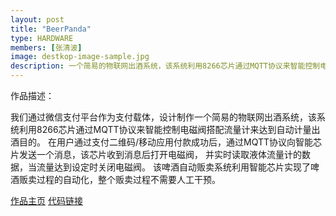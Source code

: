 ```yaml
---
layout: post
title: "BeerPanda"
type: HARDWARE
members: [张清波]
image: destkop-image-sample.jpg
description: 一个简易的物联网出酒系统，该系统利用8266芯片通过MQTT协议来智能控制电磁阀搭配流量计来达到自动计量出酒目的
---
```

作品描述：

我们通过微信支付平台作为支付载体，设计制作一个简易的物联网出酒系统，该系统利用8266芯片通过MQTT协议来智能控制电磁阀搭配流量计来达到自动计量出酒目的。
在用户通过支付二维码/移动应用付款成功后，通过MQTT协议向智能芯片发送一个消息，该芯片收到消息后打开电磁阀，
并实时读取液体流量计的数据，当流量达到设定时关闭电磁阀。
该啤酒自动贩卖系统利用智能芯片实现了啤酒贩卖过程的自动化，整个贩卖过程不需要人工干预。

[作品主页][MainPage] [代码链接][CodeBase]

[CodeBase]: https://git.thoughtworks.net/tech-contest/BeerPanda
[MainPage]: http://homebrewer.strikingly.com/
